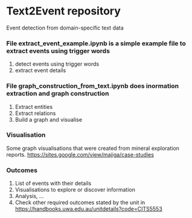 # Text2Event repository
Event detection from domain-specific text data


### File extract_event_example.ipynb is a simple example file to extract events using trigger words
1. detect events using trigger words
2. extract event details

### File graph_construction_from_text.ipynb does inormation extraction and graph construction
1. Extract entities
2. Extract relations
3. Build a graph and visualise

### Visualisation
Some graph visualisations that were created from mineral exploration reports.
https://sites.google.com/view/majiga/case-studies

### Outcomes
1. List of events with their details
2. Visualisations to explore or discover information
3. Analysis, ...
4. Check other required outcomes stated by the unit in https://handbooks.uwa.edu.au/unitdetails?code=CITS5553
